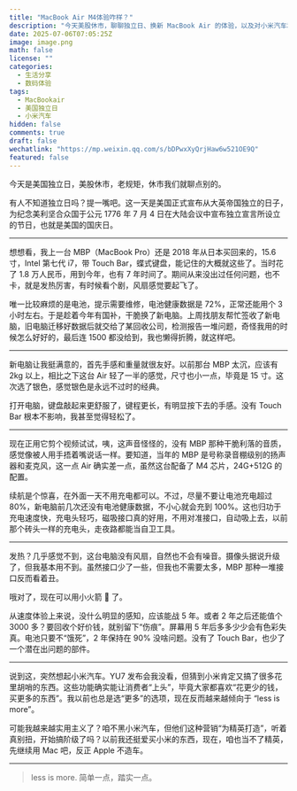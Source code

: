```yaml
---
title: "MacBook Air M4体验咋样？"
description: "今天美股休市，聊聊独立日、换新 MacBook Air 的体验，以及对小米汽车和消费主义的一些想法。"
date: 2025-07-06T07:05:25Z
image: image.png
math: false
license: ""
categories:
  - 生活分享
  - 数码体验
tags:
  - MacBookair
  - 美国独立日
  - 小米汽车
hidden: false
comments: true
draft: false
wechatlink: "https://mp.weixin.qq.com/s/bDPwxXyQrjHaw6w521OE9Q"
featured: false
---
```


今天是美国独立日，美股休市，老规矩，休市我们就聊点别的。

有人不知道独立日吗？提一嘴吧。这一天是美国正式宣布从大英帝国独立的日子，为纪念美利坚合众国于公元 1776 年 7 月 4 日在大陆会议中宣布独立宣言所设立的节日，也就是美国的国庆日。

---

想想看，我上一台 MBP（MacBook Pro）还是 2018 年从日本买回来的，15.6 寸，Intel 第七代 i7，带 Touch Bar，蝶式键盘，能记住的大概就这些了。当时花了 1.8 万人民币，用到今年，也有 7 年时间了。期间从来没出过任何问题，也不卡，就是发热厉害，有时候看个剧，风扇感觉要起飞了。

唯一比较麻烦的是电池，提示需要维修，电池健康数据是 72%，正常还能用个 3 小时左右。于是趁着今年有国补，干脆换了新电脑。上周找朋友帮忙签收了新电脑，旧电脑迁移好数据后就交给了某回收公司，检测报告一堆问题，奇怪我用的时候怎么好好的，最后连 1500 都没给到，我也懒得折腾，就这样吧。

---

新电脑让我挺满意的，首先手感和重量就很友好。以前那台 MBP 太沉，应该有 2kg 以上，相比之下这台 Air 轻了一半的感觉，尺寸也小一点，毕竟是 15 寸。这次选了银色，感觉银色是永远不过时的经典。

打开电脑，键盘敲起来更舒服了，键程更长，有明显按下去的手感。没有 Touch Bar 根本不影响，我甚至觉得轻松了。

---

现在正用它剪个视频试试，咦，这声音怪怪的，没有 MBP 那种干脆利落的音质，感觉像被人用手捂着嘴说话一样。要知道，当年的 MBP 是号称录音棚级别的扬声器和麦克风，这一点 Air 确实差一点，虽然这台配备了 M4 芯片，24G+512G 的配置。

续航是个惊喜，在外面一天不用充电都可以。不过，尽量不要让电池充电超过 80%，新电脑前几次还没有电池健康数据，不小心就会充到 100%。这也归功于充电速度快，充电头轻巧，磁吸接口真的好用，不用对准接口，自动吸上去，以前那个砖头一样的充电头，走夜路都能当自卫工具。

---

发热？几乎感觉不到，这台电脑没有风扇，自然也不会有噪音。摄像头据说升级了，但我基本用不到。虽然接口少了一些，但我也不需要太多，MBP 那种一堆接口反而看着丑。

哦对了，现在可以用小火箭 🚀 了。

从速度体验上来说，没什么明显的感知，应该能战 5 年。或者 2 年之后还能值个 3000 多？要回收个好价钱，就别留下“伤痕”。屏幕用 5 年后多多少少会有色彩失真。电池只要不“饿死”，2 年保持在 90% 没啥问题。没有了 Touch Bar，也少了一个潜在出问题的部件。

---

说到这，突然想起小米汽车。YU7 发布会我没看，但猜到小米肯定又搞了很多花里胡哨的东西。这些功能确实能让消费者“上头”，毕竟大家都喜欢“花更少的钱，买更多的东西”。我以前也总是选“更多”的选项，现在反而越来越倾向于 “less is more”。

可能我越来越实用主义了？咱不黑小米汽车，但他们这种营销“为精英打造”，听着真别扭，开始搞阶级了吗？以前我还挺爱买小米的东西，现在，咱也当不了精英，先继续用 Mac 吧，反正 Apple 不造车。

---

> less is more. 简单一点，踏实一点。

